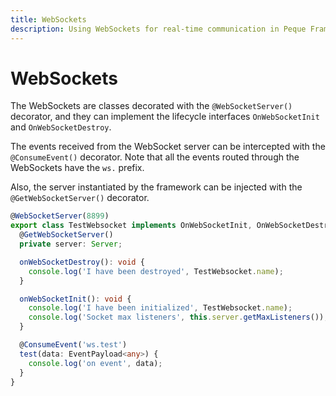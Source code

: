 ```yaml
---
title: WebSockets
description: Using WebSockets for real-time communication in Peque Framework
---
```


# WebSockets

The WebSockets are classes decorated with the `@WebSocketServer()` decorator,
and they can implement the lifecycle interfaces `OnWebSocketInit` and `OnWebSocketDestroy`.

The events received from the WebSocket server can be intercepted with the `@ConsumeEvent()` decorator.
Note that all the events routed through the WebSockets have the `ws.` prefix.

Also, the server instantiated by the framework can be injected with the `@GetWebSocketServer()` decorator.

```typescript
@WebSocketServer(8899)
export class TestWebsocket implements OnWebSocketInit, OnWebSocketDestroy {
  @GetWebSocketServer()
  private server: Server;

  onWebSocketDestroy(): void {
    console.log('I have been destroyed', TestWebsocket.name);
  }

  onWebSocketInit(): void {
    console.log('I have been initialized', TestWebsocket.name);
    console.log('Socket max listeners', this.server.getMaxListeners());
  }

  @ConsumeEvent('ws.test')
  test(data: EventPayload<any>) {
    console.log('on event', data);
  }
}
```
